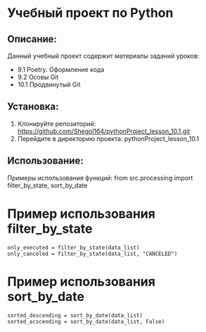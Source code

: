# Учебный проект по Python

## Описание:
Данный учебный проект содержит материалы заданий уроков:
- 9.1 Poetry. Оформление кода
- 9.2 Осовы Git
- 10.1 Продвинутый Git

## Установка:
   1. Клонируйте репозиторий:
https://github.com/Shegol164/pythonProject_lesson_10.1.git
   2. Перейдите в директорию проекта:
 pythonProject_lesson_10.1

## Использование:
Примеры использования функций:
from src.processing import filter_by_state, sort_by_date

# Пример использования filter_by_state
    only_executed = filter_by_state(data_list)
    only_canceled = filter_by_state(data_list, "CANCELED")

# Пример использования sort_by_date
    sorted_descending = sort_by_date(data_list)
    sorted_acscending = sort_by_date(data_list, False)

